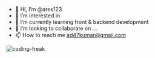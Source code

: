 - 👋 Hi, I’m @arex123
- 👀 I’m interested in 
- 🌱 I’m currently learning front & backend development
- 💞️ I’m looking to collaborate on ...
- 📫 How to reach me ad47kumar@gmail.com

![coding-freak](https://user-images.githubusercontent.com/65856669/128559959-59443738-e069-49fc-8679-a342d6bf9a8e.gif)


